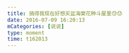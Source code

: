 ```yaml
---
title: 搞得我现在好想买盆海棠花种斗屋里😓😓
date: 2016-07-09 16:20:13
mCategories: [说说]
type: moment
time: t162013
---
```


